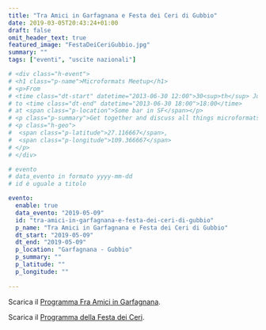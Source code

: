 ```yaml
---
title: "Tra Amici in Garfagnana e Festa dei Ceri di Gubbio"
date: 2019-03-05T20:43:24+01:00
draft: false
omit_header_text: true
featured_image: "FestaDeiCeriGubbio.jpg"
summary: ""
tags: ["eventi", "uscite nazionali"]

# <div class="h-event">
# <h1 class="p-name">Microformats Meetup</h1>
# <p>From 
# <time class="dt-start" datetime="2013-06-30 12:00">30<sup>th</sup> June 2013, 12:00</time>
# to <time class="dt-end" datetime="2013-06-30 18:00">18:00</time>
# at <span class="p-location">Some bar in SF</span></p>
# <p class="p-summary">Get together and discuss all things microformats-related.</p>
# <p class="h-geo">
#  <span class="p-latitude">27.116667</span>,
#  <span class="p-longitude">109.366667</span>
# </p>
# </div>

# evento 
# data_evento in formato yyyy-mm-dd
# id è uguale a titolo

evento:
  enable: true
  data_evento: "2019-05-09"
  id: "tra-amici-in-garfagnana-e-festa-dei-ceri-di-gubbio"
  p_name: "Tra Amici in Garfagnana e Festa dei Ceri di Gubbio"
  dt_start: "2019-05-09"
  dt_end: "2019-05-09"
  p_location: "Garfagnana - Gubbio"
  p_summary: ""
  p_latitude: ""
  p_longitude: ""
  
---
```



Scarica il [Programma Fra Amici in Garfagnana](ProgrammaGarfagnanaCeriGubbio.pdf).

Scarica il [Programma della Festa dei Ceri](ProgrammaFestaCeri2019.pdf).
